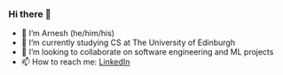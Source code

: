 ### Hi there 👋

- 🔭 I’m Arnesh (he/him/his)
- 🌱 I’m currently studying CS at The University of Edinburgh
- 👯 I’m looking to collaborate on software engineering and ML projects
- 📫 How to reach me: [LinkedIn](https://www.linkedin.com/in/arneshsaha/)


